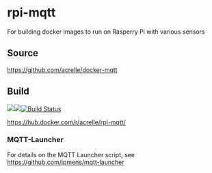 # rpi-mqtt

For building docker images to run on Rasperry Pi with various sensors

## Source

https://github.com/acrelle/docker-mqtt

## Build

[![](https://images.microbadger.com/badges/version/acrelle/rpi-mqtt.svg)](https://microbadger.com/images/acrelle/rpi-mqtt "Get your own version badge on microbadger.com")[![](https://images.microbadger.com/badges/image/acrelle/rpi-mqtt.svg)](https://microbadger.com/images/acrelle/rpi-mqtt "Get your own image badge on microbadger.com")[![Build Status](https://jenkins.relle.uk/buildStatus/icon?job=rpi-mqtt)](https://jenkins.relle.uk/job/rpi-mqtt)

https://hub.docker.com/r/acrelle/rpi-mqtt/

### MQTT-Launcher

For details on the MQTT Launcher script, see https://github.com/jpmens/mqtt-launcher
